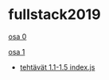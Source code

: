 # fullstack2019

[osa 0](https://github.com/strajama/fullstack2019/tree/master/osa0)

[osa 1](https://github.com/strajama/fullstack2019/tree/master/osa1)
* [tehtävät 1.1-1.5 index.js](https://github.com/strajama/fullstack2019/blob/master/osa1/tehtavat%201.1-1.5/src/index.js)
